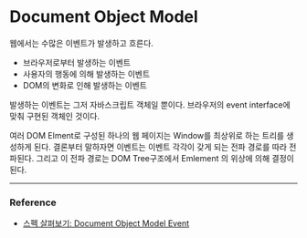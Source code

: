 # Document Object Model

웹에서는 수많은 이벤트가 발생하고 흐른다.

- 브라우저로부터 발생하는 이벤트
- 사용자의 행동에 의해 발생하는 이벤트
- DOM의 변화로 인해 발생하는 이벤트

발생하는 이벤트는 그저 자바스크립트 객체일 뿐이다. 브라우저의 event interface에 맞춰 구현된 객체인 것이다.

여러 DOM Elment로 구성된 하나의 웹 페이지는 Window를 최상위로 하는 트리를 생성하게 된다. 결론부터 말하자면 이벤트는 이벤트 각각이 갖게 되는 전파 경로를 따라 전파된다. 그리고 이 전파 경로는 DOM Tree구조에서 Emlement 의 위상에 의해 결정이 된다.

---

### **Reference**

- [스펙 살펴보기: Document Object Model Event](https://jbee.io/web/about-event-in-the-web/)